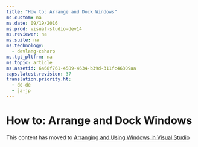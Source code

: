 ```yaml
---
title: "How to: Arrange and Dock Windows"
ms.custom: na
ms.date: 09/19/2016
ms.prod: visual-studio-dev14
ms.reviewer: na
ms.suite: na
ms.technology: 
  - devlang-csharp
ms.tgt_pltfrm: na
ms.topic: article
ms.assetid: 6a68f761-4589-4634-b39d-311fc46309aa
caps.latest.revision: 37
translation.priority.ht: 
  - de-de
  - ja-jp
---
```

# How to: Arrange and Dock Windows
This content has moved to [Arranging and Using Windows in Visual Studio](../vs140/Customizing-window-layouts-in-Visual-Studio.md)